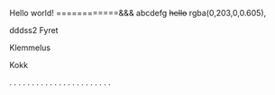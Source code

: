 Hello world!
============&&&
abcdefg
~~hello~~ rgba(0,203,0,0.605),


dddss2
Fyret


Klemmelus

Kokk


 . . . . . . . . . . . . . . . . . . . . . . .